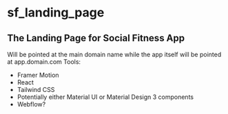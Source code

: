 # sf_landing_page
## The Landing Page for Social Fitness App
Will be pointed at the main domain name while the app itself will be pointed at app.domain.com
Tools:
- Framer Motion
- React
- Tailwind CSS
- Potentially either Material UI or Material Design 3 components
- Webflow?
  

